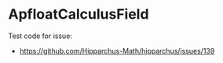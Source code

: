 # ApfloatCalculusField

Test code for issue: 
- https://github.com/Hipparchus-Math/hipparchus/issues/139
